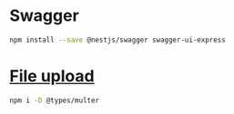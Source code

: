 # Swagger

```sh
npm install --save @nestjs/swagger swagger-ui-express
```

# [File upload](https://docs.nestjs.com/techniques/file-upload)

```sh
npm i -D @types/multer
```
